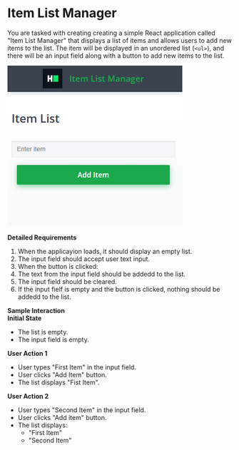 # Item List Manager 

You are tasked with creating creating a simple React application called "Item List Manager" that displays a list of items and allows users to add new items to the list. The item will be displayed in an unordered list (```<ul>```), and there will be an input field along with a button to add new items to the list.

![alt text](image.png)


**Detailed Requirements**

1. When the applicayion loads, it should display an empty list.
2. The input field should accept user text input.
3. When the button is clicked:
4. The text from the input field should be addedd to the list.
5. The input field should be cleared.
6. If the input fielf is empty and the button is clicked, nothing should be addedd to the list.

**Sample Interaction**  
**Initial State**

- The list is empty.
- The input field is empty.

**User Action 1**

- User types "First Item" in the input field.
- User clicks "Add Item" button.
- The list displays "Fist Item".
  
**User Action 2**

- User types "Second Item" in the input field.
- User clicks "Add item" button.
- The list displays:
  - "First Item"
  - "Second Item"
